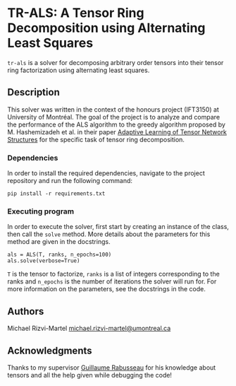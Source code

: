 # TR-ALS: A Tensor Ring Decomposition using Alternating Least Squares
`tr-als` is a solver for decomposing arbitrary order tensors into their tensor ring factorization using alternating least squares.


## Description

This solver was written in the context of the honours project (IFT3150) at University of Montréal. The goal of the project is to analyze and compare the performance of the ALS algorithm to the greedy algorithm proposed by M. Hashemizadeh et al. in their paper [Adaptive Learning of Tensor Network Structures](https://arxiv.org/abs/2008.05437) for the specific task of tensor ring decomposition.

### Dependencies

In order to install the required dependencies, navigate to the project repository and run the following command:
```
pip install -r requirements.txt
```

### Executing program

In order to execute the solver, first start by creating an instance of the class, then call the `solve` method. More details about the parameters for this method are given in the docstrings.
```
als = ALS(T, ranks, n_epochs=100)
als.solve(verbose=True)

```
`T` is the tensor to factorize, `ranks` is a list of integers corresponding to the ranks and `n_epochs` is the number of iterations the solver will run for. For more information on the parameters, see the docstrings in the code.

## Authors

Michael Rizvi-Martel
[michael.rizvi-martel@umontreal.ca](michael.rizvi-martel@umontreal.ca)

## Acknowledgments

Thanks to my supervisor [Guillaume Rabusseau](https://www-labs.iro.umontreal.ca/~grabus/) for his knowledge about tensors and all the help given while debugging the code!
